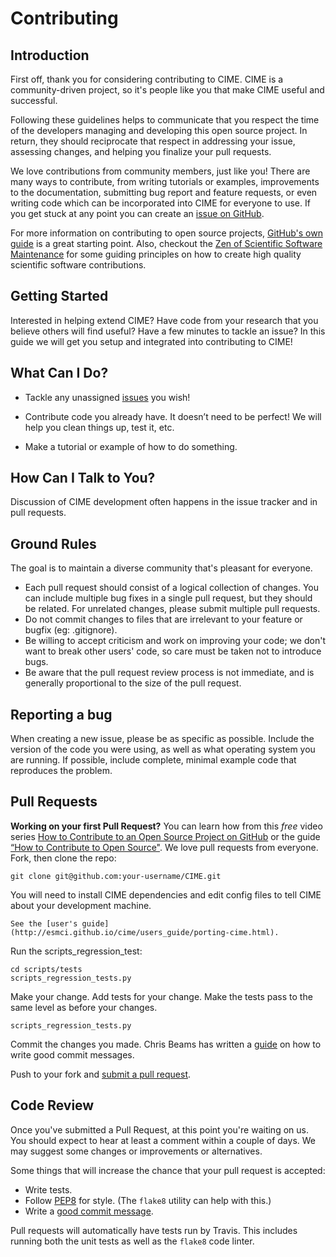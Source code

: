 # Contributing

## Introduction
First off, thank you for considering contributing to CIME. CIME is a community-driven
project, so it's people like you that make CIME useful and successful.

Following these guidelines helps to communicate that you respect the time of the
developers managing and developing this open source project. In return, they
should reciprocate that respect in addressing your issue, assessing changes, and
helping you finalize your pull requests.

We love contributions from community members, just like you! There are many ways
to contribute, from writing tutorials or examples, improvements
to the documentation, submitting bug report and feature requests, or even writing
code which can be incorporated into CIME for everyone to use. If you get stuck at
any point you can create an [issue on GitHub](https://github.com/ESMCI/CIME/issues).

For more information on contributing to open source projects,
[GitHub's own guide](https://guides.github.com/activities/contributing-to-open-source/)
is a great starting point. Also, checkout the [Zen of Scientific Software Maintenance](https://jrleeman.github.io/ScientificSoftwareMaintenance/)
for some guiding principles on how to create high quality scientific software contributions.

## Getting Started

Interested in helping extend CIME? Have code from your research that you believe others will
find useful? Have a few minutes to tackle an issue? In this guide we will get you setup and
integrated into contributing to CIME!

## What Can I Do?
* Tackle any unassigned [issues](https://github.com/ESMCI/CIME/issues) you wish!  

* Contribute code you already have. It doesn’t need to be perfect! We will help you clean
  things up, test it, etc.

* Make a tutorial or example of how to do something.

## How Can I Talk to You?
Discussion of CIME development often happens in the issue tracker and in pull requests.

## Ground Rules
The goal is to maintain a diverse community that's pleasant for everyone.

* Each pull request should consist of a logical collection of changes. You can
  include multiple bug fixes in a single pull request, but they should be related.
  For unrelated changes, please submit multiple pull requests.
* Do not commit changes to files that are irrelevant to your feature or bugfix
  (eg: .gitignore).
* Be willing to accept criticism and work on improving your code; we don't want
  to break other users' code, so care must be taken not to introduce bugs.
* Be aware that the pull request review process is not immediate, and is
  generally proportional to the size of the pull request.

## Reporting a bug
When creating a new issue, please be as specific as possible. Include the version
of the code you were using, as well as what operating system you are running.
If possible, include complete, minimal example code that reproduces the problem.

## Pull Requests
**Working on your first Pull Request?** You can learn how from this *free* video series [How to Contribute to an Open Source Project on GitHub](https://egghead.io/courses/how-to-contribute-to-an-open-source-project-on-github) or the guide [“How to Contribute to Open Source"](https://opensource.guide/how-to-contribute/).
We love pull requests from everyone. Fork, then clone the repo:

    git clone git@github.com:your-username/CIME.git

You will need to install CIME dependencies and edit config files
to tell CIME about your development machine.

    See the [user's guide](http://esmci.github.io/cime/users_guide/porting-cime.html).

Run the scripts_regression_test:

    cd scripts/tests
    scripts_regression_tests.py

Make your change. Add tests for your change. Make the tests pass to the same level as before your changes.

    scripts_regression_tests.py

Commit the changes you made. Chris Beams has written a [guide](https://chris.beams.io/posts/git-commit/) on how to write good commit messages.

Push to your fork and [submit a pull request][pr].

[pr]: https://github.com/ESMCI/CIME/compare

## Code Review
Once you've submitted a Pull Request, at this point you're waiting on us. You
should expect to hear at least a comment within a couple of days.
We may suggest some changes or improvements or alternatives.

Some things that will increase the chance that your pull request is accepted:

* Write tests.
* Follow [PEP8][pep8] for style. (The `flake8` utility can help with this.)
* Write a [good commit message][commit].

Pull requests will automatically have tests run by Travis. This includes
running both the unit tests as well as the `flake8` code linter.

[pep8]: http://pep8.org
[commit]: https://tbaggery.com/2008/04/19/a-note-about-git-commit-messages.html
